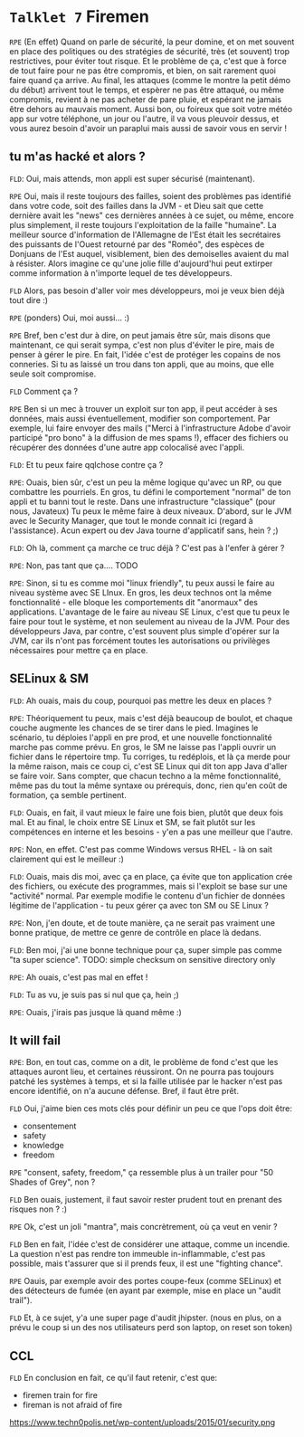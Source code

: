 `Talklet 7` Firemen 
===========

`RPE` (En effet) Quand on parle de sécurité, la peur domine, et on met souvent en place des politiques ou des stratégies de sécurité, très (et souvent) trop restrictives, pour éviter tout risque. Et le problème de ça, c'est que à force de tout faire pour ne pas être compromis, et bien, on sait rarement quoi faire quand ça arrive. Au final, les attaques (comme le montre la petit démo du début) arrivent tout le temps, et espèrer ne pas être attaqué, ou même compromis, revient à ne pas acheter de pare pluie, et espérant ne jamais être dehors au mauvais moment. Aussi bon, ou foireux que soit votre météo app sur votre téléphone, un jour ou l'autre, il va vous pleuvoir dessus, et vous aurez besoin d'avoir un paraplui mais aussi de savoir vous en servir !

tu m'as hacké et alors ?
---

`FLD`: Oui, mais attends, mon appli est super sécurisé (maintenant).

`RPE` Oui, mais il reste toujours des failles, soient des problèmes pas identifié dans votre code, soit des failles dans la JVM - et Dieu sait que cette dernière avait les "news" ces dernières années à ce sujet, ou même, encore plus simplement, il reste toujours l'exploitation de la faille "humaine". La meilleur source d'information de l'Allemagne de l'Est était les secrétaires des puissants de l'Ouest retourné par des "Roméo", des espèces de Donjuans de l'Est auquel, visiblement, bien des demoiselles avaient du mal à résister. Alors imagine ce qu'une jolie fille d'aujourd'hui peut extirper comme information à n'importe lequel de tes développeurs.

`FLD` Alors, pas besoin d'aller voir mes développeurs, moi je veux bien déjà tout dire :)

`RPE` (ponders) Oui, moi aussi... :) 

`RPE` Bref,  ben c'est dur à dire, on peut jamais être sûr, mais disons que maintenant, ce qui serait sympa, c'est non plus d'éviter le pire, mais de penser à gérer le pire. En fait, l'idée c'est de protéger les copains de nos conneries. Si tu as laissé un trou dans ton appli, que au moins, que elle seule soit compromise.

`FLD` Comment ça ?

`RPE` Ben si un mec à trouver un exploit sur ton app, il peut accéder à ses données, mais aussi éventuellement, modifier son comportement. Par exemple, lui faire envoyer des mails ("Merci à l'infrastructure Adobe d'avoir participé "pro bono" à la diffusion de mes spams !), effacer des fichiers ou récupérer des données d'une autre app colocalisé avec l'appli.

`FLD`: Et tu peux faire qqlchose contre ça ?

`RPE`: Ouais, bien sûr, c'est un peu la même logique qu'avec un RP, ou que combattre les pourriels. En gros, tu défini le comportement "normal" de ton appli et tu banni tout le reste. Dans une infrastructure "classique" (pour nous, Javateux) Tu peux le même faire à deux niveaux. D'abord, sur le JVM avec le Security Manager, que tout le monde connait ici (regard à l'assistance). Acun expert ou dev Java tourne d'applicatif sans, hein ? ;)

`FLD`: Oh là, comment ça marche ce truc déjà ? C'est pas à l'enfer à gérer ? 

`RPE`: Non, pas tant que ça.... TODO

`RPE`: Sinon, si tu es comme moi "linux friendly", tu peux aussi le faire au niveau système avec SE LInux. En gros, les deux technos ont la même fonctionnalité - elle bloque les comportements dit "anormaux" des applications. L'avantage de le faire au niveau SE Linux, c'est que tu peux le faire pour tout le système, et non seulement au niveau de la JVM. Pour des développeurs Java, par contre, c'est souvent plus simple d'opérer sur la JVM, car ils n'ont pas forcément toutes les autorisations ou privilèges nécessaires pour mettre ça en place. 

SELinux & SM
----

`FLD`: Ah ouais, mais du coup, pourquoi pas mettre les deux en places ? 

`RPE`: Théoriquement tu peux, mais c'est déjà beaucoup de boulot, et chaque couche augmente les chances de se tirer dans le pied. Imagines le scénario, tu déploies l'appli en pre prod, et une nouvelle fonctionnalité marche pas comme prévu. En gros, le SM ne laisse pas l'appli ouvrir un fichier dans le répertoire tmp. Tu corriges, tu redéplois, et là ça merde pour la même raison, mais ce coup ci, c'est SE Linux qui dit ton app Java d'aller se faire voir. Sans compter, que chacun techno a la même fonctionnalité, même pas du tout la même syntaxe ou prérequis, donc, rien qu'en coût de formation, ça semble pertinent.

`FLD`: Ouais, en fait, il vaut mieux le faire une fois bien, plutôt que deux fois mal. Et au final, le choix entre SE Linux et SM, se fait plutôt sur les compétences en interne et les besoins - y'en a pas une meilleur que l'autre.

`RPE`: Non, en effet. C'est pas comme Windows versus RHEL - là on sait clairement qui est le meilleur :) 

`FLD`: Ouais, mais dis moi, avec ça en place, ça évite que ton application crée des fichiers, ou exécute des programmes, mais si l'exploit se base sur une "activité" normal. Par exemple modifie le contenu d'un fichier de données légitime de l'application - tu peux gérer ça avec ton SM ou SE Linux ?

`RPE`: Non, j'en doute, et de toute manière, ça ne serait pas vraiment une bonne pratique, de mettre ce genre de contrôle en place là dedans.

`FLD`: Ben moi, j'ai une bonne technique pour ça, super simple pas comme  "ta super science". TODO: simple checksum on sensitive directory only

`RPE`: Ah ouais, c'est pas mal en effet !

`FLD`: Tu as vu, je suis pas si nul que ça, hein ;) 

`RPE`: Ouais, j'irais pas jusque là quand même :) 

It will fail
----

`RPE`: Bon, en tout cas, comme on a dit, le problème de fond c'est que les attaques auront lieu, et certaines réussiront. On ne pourra pas toujours patché les systèmes à temps, et si la faille utilisée par le hacker n'est pas encore identifié, on n'a aucune défense. Bref, il faut être prêt.

`FLD` Oui, j'aime bien ces mots clés pour définir un peu ce que l'ops doit être:

* consentement
* safety
* knowledge
* freedom

`RPE` "consent, safety, freedom," ça ressemble plus à un trailer pour "50 Shades of Grey", non ? 

`FLD` Ben ouais, justement, il faut savoir rester prudent tout en prenant des risques non ? :)

`RPE` Ok, c'est un joli "mantra", mais concrètrement, où ça veut en venir ?

`FLD` Ben en fait, l'idée c'est de considérer une attaque, comme un incendie. La question n'est pas rendre ton immeuble in-inflammable, c'est pas possible, mais t'assurer que si il prends feux, il est une "fighting chance".

`RPE` Oauis, par exemple avoir des portes coupe-feux (comme SELinux) et des détecteurs de fumée (en ayant par exemple, mise en place un "audit trail").

`FLD` Et, à ce sujet, y'a une super page d'audit jhipster.
(nous en plus, on a prévu le coup si un des nos utilisateurs perd son laptop, on reset son token)

CCL
----

`FLD` En conclusion en fait, ce qu'il faut retenir, c'est que:
* firemen train for fire
* fireman is not afraid of fire

https://www.techn0polis.net/wp-content/uploads/2015/01/security.png
